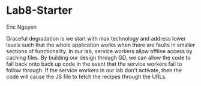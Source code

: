 # Lab8-Starter

Eric Nguyen

Graceful degradation is we start with max technology and address lower levels such that the whole application works when there are faults in smaller sections of functionality. In our lab, service workers allpw offline access by caching files.  By building our design through GD, we can allow the code to fall back onto back up code in the event that the service workers fail to follow through.  If the service workers in our lab don't activate, then the code will cause the JS file to fetch the recipes through the URLs.